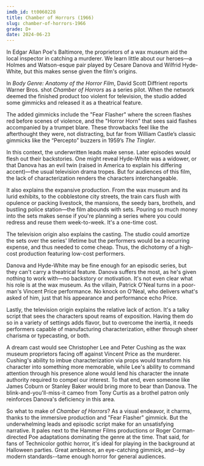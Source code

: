```yaml
---
imdb_id: tt0060228
title: Chamber of Horrors (1966)
slug: chamber-of-horrors-1966
grade: D+
date: 2024-06-23
---
```


In Edgar Allan Poe's Baltimore, the proprietors of a wax museum aid the local inspector in catching a murderer. We learn little about our heroes—a Holmes and Watson-esque pair played by Cesare Danova and Wilfrid Hyde-White, but this makes sense given the film's origins.

In _Body Genre: Anatomy of the Horror Film_, David Scott Diffrient reports Warner Bros. shot _Chamber of Horrors_ as a series pilot. When the network deemed the finished product too violent for television, the studio added some gimmicks and released it as a theatrical feature.

The added gimmicks include the "Fear Flasher" where the screen flashes red before scenes of violence, and the "Horror Horn" that sees said flashes accompanied by a trumpet blare. These throwbacks feel like the afterthought they were, not distracting, but far from William Castle’s classic gimmicks like the “Percepto” buzzers in 1959’s <span data-imdb-id="">_The Tingler_</span>.

In this context, the underwritten leads make sense. Later episodes would flesh out their backstories. One might reveal Hyde-White was a widower, or that Danova has an evil twin (raised in America to explain his differing accent)—the usual television drama tropes. But for audiences of this film, the lack of characterization renders the characters interchangeable.

It also explains the expansive production. From the wax museum and its lurid exhibits, to the cobblestone city streets, the train cars flush with opulence or packing livestock, the mansions, the seedy bars, brothels, and bustling police station—the film abounds with sets. Pouring so much money into the sets makes sense if you're planning a series where you could redress and reuse them week-to-week. It's a one-time cost.

The television origin also explains the casting. The studio could amortize the sets over the series' lifetime but the performers would be a recurring expense, and thus needed to come cheap. Thus, the dichotomy of a high-cost production featuring low-cost performers.

Danova and Hyde-White may be fine enough for an episodic series, but they can't carry a theatrical feature. Danova suffers the most, as he's given nothing to work with—no backstory or motivation. It's not even clear what his role is at the wax museum. As the villain, Patrick O'Neal turns in a poor-man's Vincent Price performance. No knock on O'Neal, who delivers what's asked of him, just that his appearance and performance echo Price.

Lastly, the television origin explains the relative lack of action. It's a talky script that sees the characters spout reams of exposition. Having them do so in a variety of settings adds flavor, but to overcome the inertia, it needs performers capable of manufacturing characterization, either through sheer charisma or typecasting, or both.

A dream cast would see Christopher Lee and Peter Cushing as the wax museum proprietors facing off against Vincent Price as the murderer. Cushing's ability to imbue characterization via props would transform his character into something more memorable, while Lee's ability to command attention through his presence alone would lend his character the innate authority required to compel our interest. To that end, even someone like James Coburn or Stanley Baker would bring more to bear than Danova. The blink-and-you'll-miss-it cameo from Tony Curtis as a brothel patron only reinforces Danova's deficiency in this area.

So what to make of _Chamber of Horrors_? As a visual endeavor, it charms, thanks to the immersive production and "Fear Flasher" gimmick. But the underwhelming leads and episodic script make for an unsatisfying narrative. It pales next to the Hammer Films productions or Roger Corman-directed Poe adaptations dominating the genre at the time. That said, for fans of Technicolor gothic horror, it's ideal for playing in the background at Halloween parties. Great ambience, an eye-catching gimmick, and--by modern standards--tame enough horror for general audiences.
